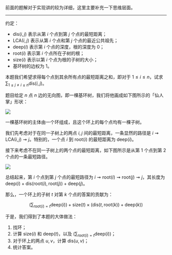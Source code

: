 前面的题解对于实现讲的较为详细，这里主要补充一下思维层面。

---

约定：

- $\text{dis}(i,j)$ 表示从第 $i$ 个点到第 $j$ 个点的最短距离；
- $\text{LCA}(i,j)$ 表示从第 $i$ 个点和第 $j$ 个点的最近公共祖先；
- $\text{deep}(i)$ 表示第 $i$ 个点的深度，根的深度为 $0$；
- $\text{root}(i)$ 表示第 $i$ 个点所在子树的根；
- $\text{size}(i)$ 表示以第 $i$ 个点为根的子树的大小；
- 基环树的边权为 $1$。

本题我们希望求得每个点到其余所有点的最短距离之和，即对于 $1\le i\le n$，试求 $\sum_{1\le j\ne i\le n}\text{dis}(i,j)$。

题目给定 $n$ 点 $n$ 边的无向图，即一棵基环树，我们将他画成如下图所示的「仙人掌」形状：

![](https://cdn.luogu.com.cn/upload/image_hosting/rud14d0m.png?x-oss-process=image/resize,l_800)

一棵基环树的主体由一个环组成，且这个环上的每个点均有一棵子树。

我们先考虑对于在同一子树上的两点 $i,j$ 间的最短距离，一条显然的路径是 $i\rightsquigarrow\text{LCA}(i,j)\rightsquigarrow j$。特别的，一个点 $i$ 到 $\text{root}(i)$ 的最短距离为 $\text{deep}(i)$。

接下来考虑不在同一子树上的两个点的最短距离，如下图所示是从第 $1$ 个点到第 $2$ 个点的一条最短路径。

![](https://cdn.luogu.com.cn/upload/image_hosting/rm0bn8qc.png?x-oss-process=image/resize,l_800)

总结起来，第 $i$ 个点到第 $j$ 个点的最短路径为 $i\rightsquigarrow\text{root}(i)\rightsquigarrow\text{root}(j)\rightsquigarrow j$，其长度为 $\text{deep}(i)+\text{dis}(\text{root}(i),\text{root}(j))+\text{deep}(j)$。

那么，一个环上的子树 $t$ 对第 $k$ 个点的答案的贡献为：

$$
\left(\sum_{\text{root}(i)=t}\text{deep}(i)\right)+\text{size}(t)\times\left(\text{dis}(t,\text{root}(k))+\text{deep}(k)\right)
$$

于是，我们得到了本题的大体做法：

1. 找环；
2. 计算 $\text{size}(i)$ 和 $\text{deep}(t)$，以及 $\left(\sum_{\text{root}(i)=t}\text{deep}(i)\right)$；
3. 对于环上的两点 $u,v$，计算 $\text{dis}(u,v)$；
4. 统计答案。
